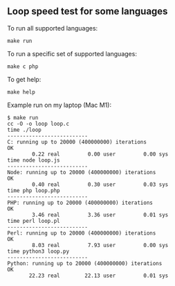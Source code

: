 ## Loop speed test for some languages

To run all supported languages:
```
make run
```

To run a specific set of supported languages:
```
make c php
```

To get help:
```
make help
```

Example run on my laptop (Mac M1):
```
$ make run
cc -O -o loop loop.c
time ./loop
--------------------------
C: running up to 20000 (400000000) iterations
OK
        0.22 real         0.00 user         0.00 sys
time node loop.js
--------------------------
Node: running up to 20000 (400000000) iterations
OK
        0.40 real         0.30 user         0.03 sys
time php loop.php
--------------------------
PHP: running up to 20000 (400000000) iterations
OK
        3.46 real         3.36 user         0.01 sys
time perl loop.pl
--------------------------
Perl: running up to 20000 (400000000) iterations
OK
        8.03 real         7.93 user         0.00 sys
time python3 loop.py
--------------------------
Python: running up to 20000 (400000000) iterations
OK
       22.23 real        22.13 user         0.01 sys
```
